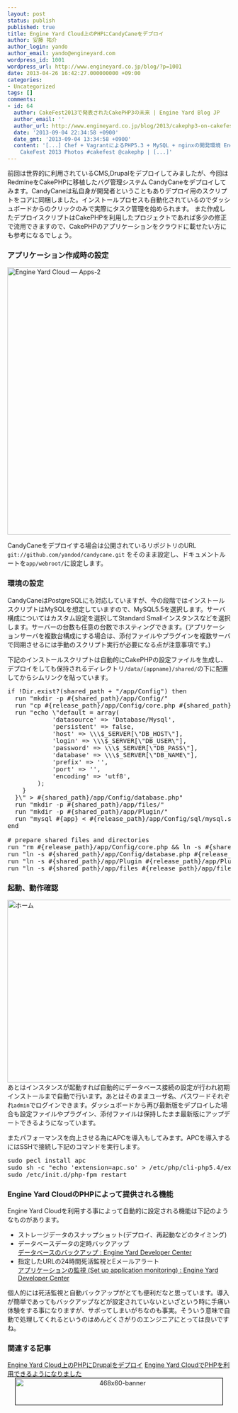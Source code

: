 ```yaml
---
layout: post
status: publish
published: true
title: Engine Yard Cloud上のPHPにCandyCaneをデプロイ
author: 安藤 祐介
author_login: yando
author_email: yando@engineyard.com
wordpress_id: 1001
wordpress_url: http://www.engineyard.co.jp/blog/?p=1001
date: 2013-04-26 16:42:27.000000000 +09:00
categories:
- Uncategorized
tags: []
comments:
- id: 64
  author: CakeFest2013で発表されたCakePHP3の未来 | Engine Yard Blog JP
  author_email: ''
  author_url: http://www.engineyard.co.jp/blog/2013/cakephp3-on-cakefest/
  date: '2013-09-04 22:34:58 +0900'
  date_gmt: '2013-09-04 13:34:58 +0900'
  content: '[...] Chef + VagrantによるPHP5.3 + MySQL + nginxの開発環境 Engine Yard Cloud上のPHPにCandyCaneをデプロイ
    CakeFest 2013 Photos #cakefest @cakephp | [...]'
---
```

前回は世界的に利用されているCMS,Drupalをデプロイしてみましたが、今回はRedmineをCakePHPに移植したバグ管理システム CandyCaneをデプロイしてみます。CandyCaneは私自身が開発者ということもありデプロイ用のスクリプトをコアに同梱しました。インストールプロセスも自動化されているのでダッシュボードからのクリックのみで実際にタスク管理を始められます。
また作成したデプロイスクリプトはCakePHPを利用したプロジェクトであれば多少の修正で流用できますので、CakePHPのアプリケーションをクラウドに載せたい方にも参考になるでしょう。

<h3>アプリケーション作成時の設定</h3>
<a href="http://www.engineyard.co.jp/blog/wp-content/uploads/2013/04/Engine-Yard-Cloud-—-Apps-2.png"><img src="http://www.engineyard.co.jp/blog/wp-content/uploads/2013/04/Engine-Yard-Cloud-—-Apps-2.png" alt="Engine Yard Cloud — Apps-2" width="977" height="604" class="alignnone size-full wp-image-1008" /></a>

CandyCaneをデプロイする場合は公開されているリポジトリのURL <code>git://github.com/yandod/candycane.git</code> をそのまま設定し、ドキュメントルートを<code>app/webroot/</code>に設定します。

<h3>環境の設定</h3>
CandyCaneはPostgreSQLにも対応していますが、今の段階ではインストールスクリプトはMySQLを想定していますので、MySQL5.5を選択します。サーバ構成についてはカスタム設定を選択してStandard Smallインスタンスなどを選択します。サーバーの台数も任意の台数でホスティングできます。(アプリケーションサーバを複数台構成にする場合は、添付ファイルやプラグインを複数サーバで同期させるには手動のスクリプト実行が必要になる点が注意事項です。)

下記のインストールスクリプトは自動的にCakePHPの設定ファイルを生成し、デプロイをしても保持されるディレクトリ<code>/data/{appname}/shared/</code>の下に配置してからシムリンクを貼っています。

<pre lang="ruby">
if !Dir.exist?(shared_path + "/app/Config") then
  run "mkdir -p #{shared_path}/app/Config/"
  run "cp #{release_path}/app/Config/core.php #{shared_path}/app/Config/core.php"
  run "echo \"<?php
  class DATABASE_CONFIG {
  	var \\\$default = array();
  	public function __construct()
  	{
  	  \\\$this->default = array(
    		'datasource' => 'Database/Mysql',
    		'persistent' => false,
    		'host' => \\\$_SERVER[\"DB_HOST\"],
    		'login' => \\\$_SERVER[\"DB_USER\"],
    		'password' => \\\$_SERVER[\"DB_PASS\"],
    		'database' => \\\$_SERVER[\"DB_NAME\"],
    		'prefix' => '',
    		'port' => '',
    		'encoding' => 'utf8',
    	);
  	}
  }\" > #{shared_path}/app/Config/database.php"
  run "mkdir -p #{shared_path}/app/files/"
  run "mkdir -p #{shared_path}/app/Plugin/"
  run "mysql #{app} < #{release_path}/app/Config/sql/mysql.sql"
end

# prepare shared files and directories
run "rm #{release_path}/app/Config/core.php && ln -s #{shared_path}/app/Config/core.php #{release_path}/app/Config/core.php"
run "ln -s #{shared_path}/app/Config/database.php #{release_path}/app/Config/database.php"
run "ln -s #{shared_path}/app/Plugin #{release_path}/app/Plugin"
run "ln -s #{shared_path}/app/files #{release_path}/app/files"
</pre>

<h3>起動、動作確認</h3>
<img src="http://www.engineyard.co.jp/blog/wp-content/uploads/2013/04/ホーム.png" alt="ホーム" width="894" height="413" class="alignnone size-full wp-image-1027" />
あとはインスタンスが起動すれば自動的にデータベース接続の設定が行われ初期インストールまで自動で行います。あとはそのままユーザ名、パスワードそれぞれ<code>admin</code>でログインできます。ダッシュボードから再び最新版をデプロイした場合も設定ファイルやプラグイン、添付ファイルは保持したまま最新版にアップデートできるようになっています。

またパフォーマンスを向上させる為にAPCを導入もしてみます。APCを導入するにはSSHで接続し下記のコマンドを実行します。

<pre lang="cmd">
sudo pecl install apc
sudo sh -c "echo 'extension=apc.so' > /etc/php/cli-php5.4/ext-active/apc.ini'"
sudo /etc/init.d/php-fpm restart
</pre>

<h3>Engine Yard CloudのPHPによって提供される機能</h3>
Engine Yard Cloudを利用する事によって自動的に設定される機能は下記のようなものがあります。

<ul>
<li>ストレージデータのスナップショット(デプロイ、再起動などのタイミング)</li>
<li>データベースデータの定時バックアップ<br/><a href="https://support.cloud.engineyard.com/entries/22347703">データベースのバックアップ : Engine Yard Developer Center</a></li>
<li>指定したURLの24時間死活監視とEメールアラート<br/><a href="https://support.cloud.engineyard.com/entries/22328413">アプリケーションの監視 (Set up application monitoring) : Engine Yard Developer Center</a></li>
</ul>

個人的には死活監視と自動バックアップがとても便利だなと思っています。導入が簡単であってもバックアップなどが設定されていないといざという時に手痛い体験をする事になりますが、サボってしまいがちなのも事実。そういう意味で自動で処理してくれるというのはめんどくさがりのエンジニアにとっては良いですね。

<h3>関連する記事</h3>
<a href="http://www.engineyard.co.jp/blog/2013/drupal-on-engine-yard/" title="Engine Yard Cloud上のPHPにDrupalをデプロイ">Engine Yard Cloud上のPHPにDrupalをデプロイ</a>
<a href="http://www.engineyard.co.jp/blog/2013/php-beta-on-engineyard-cloud/" title="Engine Yard CloudでPHPを利用できるようになりました">Engine Yard CloudでPHPを利用できるようになりました</a>

<div style="text-align:center"><a href="http://www.engineyard.co.jp/cloud_signup"><img src="http://www.engineyard.co.jp/blog/wp-content/uploads/2013/04/468x60-banner.jpg" alt="468x60-banner" width="468" height="60" class="alignnone size-full wp-image-908" style="border: 1px solid black"/></a></div>

